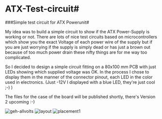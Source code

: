 # ATX-Test-circuit#
###Simple test circuit for ATX Powerunit#

My idea was to build a simple circuit to show if the ATX Power-Supply is working or not. There are lots of nice test circuits based on microcontrollers which show you the exact Voltage of each power wire of the supply but if you are just worrying if the supply is simply dead or has just a brown out because of too much power drain these nifty things are for me way too complicated.

So I decided to design a simple circuit fitting on a 80x100 mm PCB with just LEDs showing which supplied voltage was OK. In the process I chose to display them in the manner of the connector pinout, each LED in the color used in electronics. (Just -12V I displayed with a blue LED, they're just cool ;-) )

The files for the case of the board will be published shortly, there's Version 2 upcoming :-)

![geh-allvolts](https://cloud.githubusercontent.com/assets/11136874/6561587/9da701c0-c692-11e4-8f74-bc9d0fb4f3b8.jpg)
![layout](https://cloud.githubusercontent.com/assets/11136874/6561733/c58e0ac0-c693-11e4-903f-92167da6b264.png)
![placement1](https://cloud.githubusercontent.com/assets/11136874/6561779/19b56382-c694-11e4-8e05-b2ede624db78.png)

